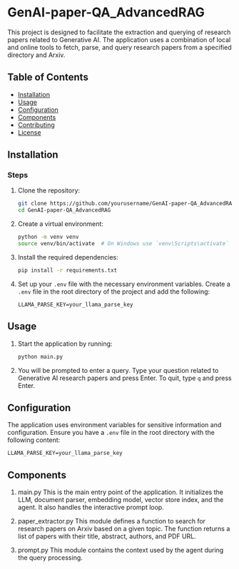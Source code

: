 # GenAI-paper-QA_AdvancedRAG

This project is designed to facilitate the extraction and querying of research papers related to Generative AI. The application uses a combination of local and online tools to fetch, parse, and query research papers from a specified directory and Arxiv.

## Table of Contents

- [Installation](#installation)
- [Usage](#usage)
- [Configuration](#configuration)
- [Components](#components)
- [Contributing](#contributing)
- [License](#license)

## Installation


### Steps

1. Clone the repository:

    ```bash
    git clone https://github.com/yourusername/GenAI-paper-QA_AdvancedRAG.git
    cd GenAI-paper-QA_AdvancedRAG
    ```

2. Create a virtual environment:

    ```bash
    python -m venv venv
    source venv/bin/activate  # On Windows use `venv\Scripts\activate`
    ```

3. Install the required dependencies:

    ```bash
    pip install -r requirements.txt
    ```

4. Set up your `.env` file with the necessary environment variables. Create a `.env` file in the root directory of the project and add the following:

    ```env
    LLAMA_PARSE_KEY=your_llama_parse_key
    ```

## Usage

1. Start the application by running:

    ```bash
    python main.py
    ```

2. You will be prompted to enter a query. Type your question related to Generative AI research papers and press Enter. To quit, type `q` and press Enter.

## Configuration

The application uses environment variables for sensitive information and configuration. Ensure you have a `.env` file in the root directory with the following content:

```env
LLAMA_PARSE_KEY=your_llama_parse_key
```

## Components

1. main.py
This is the main entry point of the application. It initializes the LLM, document parser, embedding model, vector store index, and the agent. It also handles the interactive prompt loop.

2. paper_extractor.py
This module defines a function to search for research papers on Arxiv based on a given topic. The function returns a list of papers with their title, abstract, authors, and PDF URL.

3. prompt.py
This module contains the context used by the agent during the query processing.
